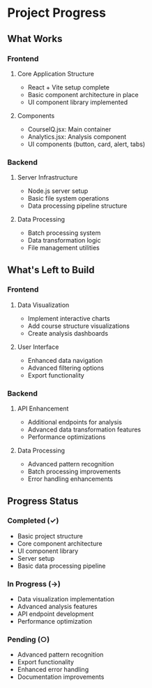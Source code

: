 # Project Progress

## What Works

### Frontend
1. Core Application Structure
   - React + Vite setup complete
   - Basic component architecture in place
   - UI component library implemented

2. Components
   - CourseIQ.jsx: Main container
   - Analytics.jsx: Analysis component
   - UI components (button, card, alert, tabs)

### Backend
1. Server Infrastructure
   - Node.js server setup
   - Basic file system operations
   - Data processing pipeline structure

2. Data Processing
   - Batch processing system
   - Data transformation logic
   - File management utilities

## What's Left to Build

### Frontend
1. Data Visualization
   - Implement interactive charts
   - Add course structure visualizations
   - Create analysis dashboards

2. User Interface
   - Enhanced data navigation
   - Advanced filtering options
   - Export functionality

### Backend
1. API Enhancement
   - Additional endpoints for analysis
   - Advanced data transformation features
   - Performance optimizations

2. Data Processing
   - Advanced pattern recognition
   - Batch processing improvements
   - Error handling enhancements

## Progress Status

### Completed (✓)
- Basic project structure
- Core component architecture
- UI component library
- Server setup
- Basic data processing pipeline

### In Progress (→)
- Data visualization implementation
- Advanced analysis features
- API endpoint development
- Performance optimization

### Pending (○)
- Advanced pattern recognition
- Export functionality
- Enhanced error handling
- Documentation improvements
